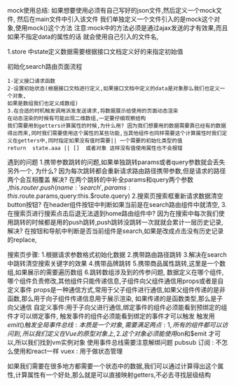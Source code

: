 mock使用总结:
如果想要使用必须有自己写好的json文件,然后定义一个mock文件,
然后在main文件中引入该文件
我们单独定义一个文件引入的是mock这个对象,使用mock()这个方法
注意:mock中的方法必须是通过ajax发送的才有效果,而且如果不指定data的属性的话 就会使用自己引入的文件名,


1.store 中state定义数据需要根据接口文档定义好的来指定初始值

初始化search路由页面流程
```
1-定义接口请求函数 
2-设置初始状态(根据接口文档进行定义,如果接口文档中定义的data是对象那么我们也定义一个对象,
如果是数组我们也定义成数组)
3.在合适的时机触发调用派发发送请求,将数据展示给使用的页面动态渲染
在动态渲染的时候有可能出现二维数组,一定要仔细观察结构
我们需要用到getters计算属性的时候,为什么用? 因为我们想要用的数据需要靠已经有的数据得出而来,同时我们需要使用这个属性的某些功能,当其他组件也同样需要这个计算属性时我们定义在getters中,同时指定如果没有值时需要|| 一个需要的初始化类型的值
return  state.aaa || []  或者对象 这样没有值使用属性也不会报错
```


遇到的问题
1.携带参数跳转的问题,如果单独跳转params或者query参数就会丢失另外一个,
为什么?
因为每次跳转都会重新请求路由路径携带参数,但是请求的路径两个会互相覆盖
解决?
在两个跳转的中补全params和query两个参数 ,this.$router.push(name:'search',params:this.$route.params,query:this.$route.query)
2.搜索页搜索框重新请求数据清空button按钮?
在header组件按钮中判断如果当前是在search路由组件中就清空,
3.在搜索页进行搜索点击后退无法退到home路由组件中?
因为在搜索中每次我们使用跳转的时候都是用的push跳转,push跳转没跳转一次就就会累计一层历史记录,
解决?
在按钮和导航中判断是否当前组件是search,如果是改成点击没有历史记录的replace,


搜索页步骤:
1.根据请求参数格式初始化数据
2.携带路由路径跳转
3.解决在search中跳转清空搜索关键字的效果
4.携带品牌跳转
5.携带商品属性跳转,这里是一个数组,如果展示的需要遍历数组
6.跳转数组涉及到的传参问题,
数据定义在哪个组件,哪个组件负责修改,其他组件只能传递信息,子组件向父组件通信用props或者是自定义事件
props是一种通信方式,常用于父子组件进行通信,如果父组件传递的是非函数,那么用于向子组件传递信息用于展示渲染,
                    如果传递的是函数类型,那么是子向父通信
自定义事件:用于子向父进行通信,绑定事件的组件必须能看到预绑定的组件才可以绑定事件,
                            触发事件的组件必须能看到绑定的事件才可以触发
                            触发用$emit()触发
全局事件总线:
本质是一个对象,
需要满足两点: 1,所有的组件都可以访问到,所以我们定义在Vue的原型对象上,
             2.这个对象必须能使用$on和$emit 才可以,所以我们找到vm实例对象
             使用事件总线需要注意解绑问题
pubsub 订阅  : 不怎么使用和react一样
vuex : 用于做状态管理 

如果我们需要在很多地方都需要一个状态中的数据,我们可以通过计算得出这个属性,计算属性有一个好处,那么就是可以直接映射getters,不必去寻找层级结构



